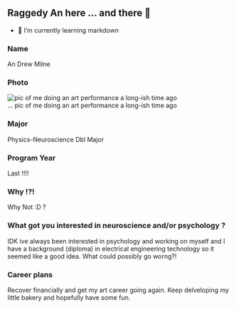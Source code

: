 ## Raggedy An here ... and there 👋
- 🌱 I’m currently learning markdown

### Name 
 An Drew Milne 

### Photo
![pic of me doing an art performance a long-ish time ago ](https://andrewjohnmilne.com/wp-content/uploads/2013/05/logo2pt2_sm275.jpg)
<br>
... pic of me doing an art performance a long-ish time ago 

### Major
Physics-Neuroscience Dbl Major

### Program Year
Last !!!!

### Why !?! 
Why Not :D ?

### What got you interested in neuroscience and/or psychology ?
IDK ive always been interested in psychology and working on myself and I have a background (diploma) in electrical engineering technology so it seemed like a good idea. What could possibly go worng?!

### Career plans 
Recover financially and get my art career going again. 
Keep delveloping my little bakery and hopefully have some fun. 

